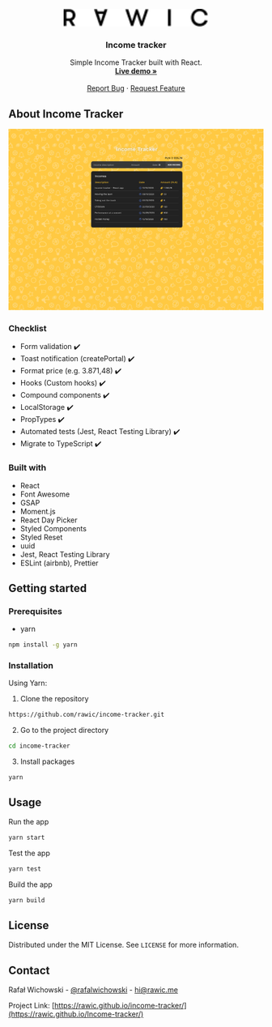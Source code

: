 <p align="center">
  <a href="https://rawic.github.io/income-tracker/">
    <img src="readme/logo.svg" height="35" alt="rawic.me Logo">
  </a>

  <h3 align="center">Income tracker</h3>

  <p align="center">
    Simple Income Tracker built with React.
    <br />
    <a href="https://rawic.github.io/income-tracker/" target="_blank" rel="noopener noreferrer"><strong>Live demo »</strong></a>
    <br />
    <br />
    <a href="https://rawic.github.io/income-tracker/issues">Report Bug</a>
    ·
    <a href="https://rawic.github.io/income-tracker/issues">Request Feature</a>
  </p>
</p>

## About Income Tracker

<a align="center" href="https://rawic.github.io/income-tracker/" rel="nofollow noopener noreferrer" target="blank">
  <img src="readme/app-screenshot.jpg" alt="rawic.me - home page" style="max-width: 100%;">
</a>

### Checklist

- Form validation ✔️
- Toast notification (createPortal) ✔️
- Format price (e.g. 3.871,48) ✔️
- Hooks (Custom hooks) ✔️
- Compound components ✔️
- LocalStorage ✔️
- PropTypes ✔️
- Automated tests (Jest, React Testing Library) ✔️
- Migrate to TypeScript ✔️

### Built with

- React
- Font Awesome
- GSAP
- Moment.js
- React Day Picker
- Styled Components
- Styled Reset
- uuid
- Jest, React Testing Library
- ESLint (airbnb), Prettier

## Getting started

### Prerequisites

- yarn

```sh
npm install -g yarn
```

### Installation

Using Yarn:

1. Clone the repository

```sh
https://github.com/rawic/income-tracker.git
```

2. Go to the project directory

```sh
cd income-tracker
```

3. Install packages

```
yarn
```

## Usage

Run the app
```sh
yarn start
```

Test the app
```sh
yarn test
```

Build the app
```sh
yarn build
```

## License

Distributed under the MIT License. See `LICENSE` for more information.

## Contact

Rafał Wichowski - [@rafalwichowski](https://twitter.com/rafalwichowski) - [hi@rawic.me](mailto:hi@rawic.me)

Project Link: [https://rawic.github.io/income-tracker/](https://rawic.github.io/Income-tracker/)

[app-screenshot]: readme/app-screenshot.jpg
